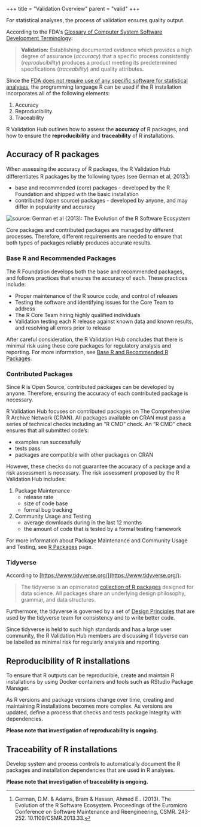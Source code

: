+++
title = "Validation Overview"
parent = "valid"
+++


For statistical analyses, the process of validation ensures quality output.

According to the FDA's [Glossary of Computer System Software Development Terminology](https://www.fda.gov/iceci/inspections/inspectionguides/ucm074875.htm):

> **Validation:** Establishing documented evidence which provides a high degree of assurance (*accuracy*) that a specific process consistently (*reproducibility*) produces a product meeting its predetermined specifications (*traceability*) and quality attributes.

Since the [FDA does not require use of any specific software for statistical analyses](https://www.fda.gov/media/109552/download), the programming language R can be used if the R installation incorporates all of the following elements:

1. Accuracy 
2. Reproducibility
3. Traceability

R Validation Hub outlines how to assess the **accuracy** of R packages, and how to ensure the **reproducibility** and **traceability** of R installations.

## Accuracy of R packages

When assessing the accuracy of R packages, the R Validation Hub differentiates R packages by the following types (see German et al, 2013[^1]): 

* base and recommended (core) packages - developed by the R Foundation and shipped with the basic installation
* contributed (open source) packages - developed by anyone, and may differ in popularity and accuracy

![source: German et al (2013): The Evolution of the R Software Ecosystem](/img/overview/German-et-al.png)

Core packages and contributed packages are managed by different processes. Therefore, different requirements are needed to ensure that both types of packages reliably produces accurate results. 

### Base R and Recommended Packages

The R Foundation develops both the base and recommended packages, and follows practices that ensures the accuracy of each. These practices include:

* Proper maintenance of the R source code, and control of releases
* Testing the software and identifying issues for the Core Team to address
* The R Core Team hiring highly qualified individuals
* Validation testing each R release against known data and known results, and resolving all errors prior to release

After careful consideration, the R Validation Hub concludes that there is minimal risk using these core packages for regulatory analysis and reporting. For more information, see [Base R and Recommended R Packages](../base).

### Contributed Packages

Since R is Open Source, contributed packages can be developed by anyone. Therefore, ensuring the accuracy of each contributed package is necessary.

R Validation Hub focuses on contributed packages on The Comprehensive R Archive Network (CRAN). All packages available on CRAN must pass a series of technical checks including an “R CMD” check. An “R CMD” check ensures that all submitted code’s:

* examples run successfully
* tests pass
* packages are compatible with other packages on CRAN

However, these checks do not guarantee the accuracy of a package and a risk assessment is necessary. The risk assessment proposed by the R Validation Hub includes:

1. Package Maintenance
   * release rate
   * size of code base
   * formal bug tracking
2. Community Usage and Testing 
   * average downloads during in the last 12 months 
   * the amount of code that is tested by a formal testing framework

For more information about Package Maintenance and Community Usage and Testing, see
 [R Packages](../packages) page. 

### Tidyverse

According to [https://www.tidyverse.org/](https://www.tidyverse.org/):

> The tidyverse is an opinionated [collection of R packages](https://www.tidyverse.org/packages) designed for data science. All packages share an underlying design philosophy, grammar, and data structures.

Furthermore, the tidyverse is governed by a set of [Design Principles](https://principles.tidyverse.org/) that are used by the tidyverse team for consistency and to write better code.

Since tidyverse is held to such high standards and has a large user community, the R Validation Hub members are discussing if tidyverse can be labelled as minimal risk for regularly analysis and reporting.


## Reproducibility of R installations

To ensure that R outputs can be reproducible, create and maintain R installations by using Docker containers and tools such as RStudio Package Manager.

As R versions and package versions change over time, creating and maintaining R installations becomes more complex. As versions are updated, define a process that checks and tests package integrity with dependencies.

**Please note that investigation of reproducability is ongoing.**


## Traceability of R installations

Develop system and process controls to automatically document the R packages and installation dependencies that are used in R analyses.

**Please note that investigation of traceability is ongoing.**


[^1]: German, D.M. & Adams, Bram & Hassan, Ahmed E.. (2013). The Evolution of the R Software Ecosystem. Proceedings of the Euromicro Conference on Software Maintenance and Reengineering, CSMR. 243-252. 10.1109/CSMR.2013.33. 


